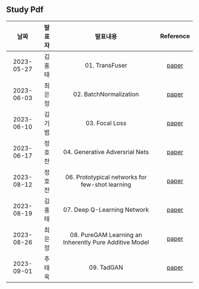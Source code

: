 ## Study Pdf

|**날짜**|**발표자**|**발표내용**|**Reference**|
|:----:|:----:|:----:|:----:|
|2023-05-27|김홍태|01. TransFuser|[paper](https://arxiv.org/abs/2205.15997)|
|2023-06-03|최은정|02. BatchNormalization|[paper](https://arxiv.org/abs/1502.03167)|
|2023-06-10|김기범|03. Focal Loss|[paper](https://arxiv.org/abs/1708.02002)|
|2023-06-17|정호찬|04. Generative Adversrial Nets|[paper](https://arxiv.org/abs/1406.2661)|
|2023-08-12|정호찬|06. Prototypical networks for few-shot learning|[paper](https://arxiv.org/abs/1703.05175)|
|2023-08-19|김홍태|07. Deep Q-Learning Network|[paper](https://arxiv.org/abs/1312.5602)|
|2023-08-26|최은정|08. PureGAM Learning an Inherently Pure Additive Model|[paper](https://www.microsoft.com/en-us/research/uploads/prod/2022/07/pureGAM-camera-ready.pdf)|
|2023-09-01|추태욱|09. TadGAN|[paper](https://arxiv.org/abs/2009.07769)|
